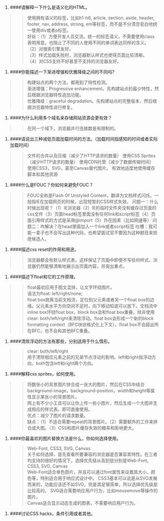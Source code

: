 
1. ####请解释一下什么是语义化的HTML。
>> 使用拥有语义的标签，比如h1-h6, article, section, aside, header, footer, nav, address, strong, em等标签，而不是不分清空皂白地统一使用div或者p标签。  
>> 好处：（1）方便开发人员交流。统一的标签语义，不需要使用class表明用意。也阻止了不同的人使用不同的单词表达同样的含义。
>>（2）对搜索引擎友好。  
>>（3）样式加载失败时，浏览器默认样式也使得页面比较清晰。  
>>（4）对CSS支持不好甚至不支持的浏览器友好。  

1. ####你能描述一下渐进增强和优雅降级之间的不同吗?
>> 构建站点的两个方法，都用到了特性检测。  
>> 渐进增强：Progressive enhancement。先构建站点的最少特性，然后根据浏览器特性追加功能。  
>> 优雅降级：graceful degradation。先构建站点的完整版本，然后根据浏览器特性进行修复。
     
1. ####为什么利用多个域名来存储网站资源会更有效？
>> 在同一个域下，浏览器并行连接数是有限制的。

1. ####请说出三种减低页面加载时间的方法。（加载时间指感知的时间或者实际加载时间）
>> 文件的合并以及压缩（减少了HTTP请求的数量）
>> 使用CSS Sprites（减少HTTP请求的数量）
>> 使用CDN托管（减少了数据传输时间）
>> 使用CSS3，SVG，甚至Canvas替代图片。
>> 有效地适度地使用缓存脚本和其他资源

1. ####什么是FOUC？你如何来避免FOUC？
>> FOUC全称是Flash Of Unstyled Content，翻译为文档样式闪烁。一般指IE在加载网页的时候，出现短暂的CSS样式失效。
>> 问题一：什么时候出现呢？（1）IE浏览器（2）IE的临时文件夹没有缓存过页面的css文件（3）页面head标签里面没有任何link和script标签（4）页面引用样式的方式是采用@import（5）外在因素（比如网速等）
>> 问题二：咋解决？在head里面加入一个link或者script标签
>> 吐槽：我可能一辈子也不会写出这种代码，也希望面试官不要因为这种题目来拒绝候选人。

1. ####描述css reset的作用和用途。
>> 浏览器都会有默认样式表，这样保证了页面中即便不写任何样式，浏览器仍然能够清晰地展示出页面内容，并突出重点。  

1. ####描述下float和它的工作原理。
>> float最初应用于图文混排，让文字环绕图片。  
>> 语法为float: left/right/none;  
>> float box脱离当前文档流，定位到父元素或者另一个float box的边缘。父元素水平方向空间不足时，向下移动知道可以放下。文档流中inline box环绕float box，block box会和float box重叠，除非使用clear: both/left/right来清除浮动。float box会形成一个新的block formatting context（BFC块状格式化上下文）。float box不会超出所在BFC，也不会和其他BFC重叠。

1. ####清除浮动的方法有那些，分别适用于什么情形。
>> clear: both/left/right  
>> 用于清除相应元素之前的兄弟节点浮动的影响。left和right指浮动方向，both包含left和right两个方向。

1. ####解释css sprites，如何使用。
>> 将数张小的背景图片拼合成一张大的图片，然后在CSS中结合background-image，background-position，width和height等属性显示某张小的背景图片。  
>> 网上有不少小工具可以让你上传一些小图片，然后生成一个大图并生成相应的样式表。即可直接使用。  
>> 优点：减少了图片的请求数量。  
>> 缺点：（1）不适合需要repeat的背景图片。（2）需要额外的工作来拼合成大图。（3）CSS和图片缓存失效的概率和影响更大。  
1. ####你最喜欢的图片替换方法是什么，你如何选择使用。
>> Web-Font, CSS3, SVG, Canvas  
>> 关于如何选择，首先查看所要兼容的浏览器是否兼容其特性。在三者均支持的很好的情况下，选择优先级从高到低分别是Web-Font, CSS3, SVG, Canvas  
>> Web-Font适合单色图片，并且可以通过font属性来设置其大小，颜色等，特别适合用于响应式设计中。
>> CSS3基本可以说是从SVG发展而来的，功能应该还不如SVG，但是其足够简单，所以选择优先级是比较高的。
>> SVG适合需要响应用户行为，比如mousemove等操作的图片。  
>> Canvas适合显示动态生成的图表，不需要响应用户行为。  

1. ####讨论CSS hacks，条件引用或者其他。 